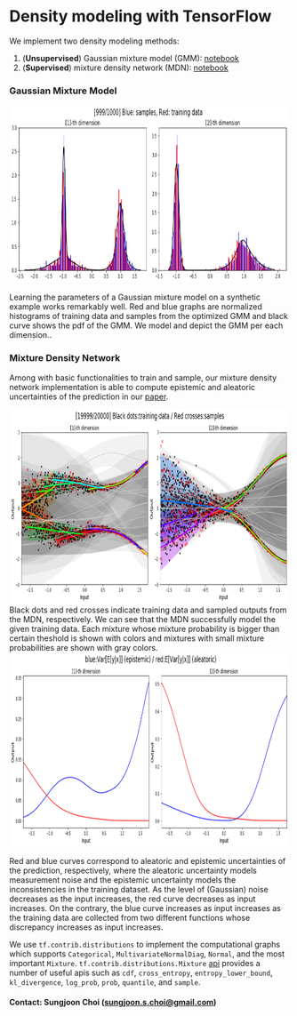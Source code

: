 # Density modeling with TensorFlow

We implement two density modeling methods:
1. (**Unsupervised**) Gaussian mixture model (GMM): [notebook](https://github.com/sjchoi86/density_network/blob/master/src/demo_fit_MoG.ipynb)
2. (**Supervised**) mixture density network (MDN): [notebook](https://github.com/sjchoi86/density_network/blob/master/src/demo_mdn_reg.ipynb)

### Gaussian Mixture Model

<img src="src/pic/fig_gmm.png" width="800" height="320" />

Learning the parameters of a Gaussian mixture model on a synthetic example works remarkably well. Red and blue graphs are normalized histograms of training data and samples from the optimized GMM and black curve shows the pdf of the GMM. We model and depict the GMM per each dimension.. 

### Mixture Density Network
Among with basic functionalities to train and sample, our mixture density network implementation is able to compute epistemic and aleatoric uncertainties of the prediction in our [paper](https://arxiv.org/abs/1709.02249). 

<img src="src/pic/fig_mdn_res.png" width="800" height="350" />
Black dots and red crosses indicate training data and sampled outputs from the MDN, respectively. We can see that the MDN successfully model the given training data. 
Each mixture whose mixture probability is bigger than certain theshold is shown with colors and mixtures with small mixture probabilities are shown with gray colors. 

<img src="src/pic/fig_mdn_var.png" width="800" height="350" />

Red and blue curves correspond to aleatoric and epistemic uncertainties of the prediction, respectively, where the aleatoric uncertainty models measurement noise and the epistemic uncertainty models the inconsistencies in the training dataset. As the level of (Gaussian) noise decreases as the input increases, the red curve decreases as input increases. On the contrary, the blue curve increases as input increases as the training data are collected from two different functions whose discrepancy increases as input increases. 

We use `tf.contrib.distributions` to implement the computational graphs which supports `Categorical`, `MultivariateNormalDiag`, `Normal`, and the most important `Mixture`. `tf.contrib.distributions.Mixture` [api](https://www.tensorflow.org/api_docs/python/tf/contrib/distributions/Mixture) provides a number of useful apis such as `cdf`, `cross_entropy`, `entropy_lower_bound`, `kl_divergence`, `log_prob`, `prob`, `quantile`, and `sample`. 

#### Contact: Sungjoon Choi (sungjoon.s.choi@gmail.com)
